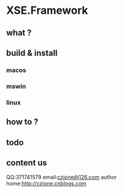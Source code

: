 # XSE.Framework

## what ?

## build & install
### macos

### mswin

### linux

## how to ?

## todo

## content us
QQ:371741579
email:czjone@126.com
author home:http://czjone.cnblogs.com